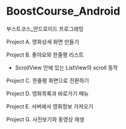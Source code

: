 # BoostCourse_Android
부스트코스_안드로이드 프로그래밍 

Project A. 영화상세 화면 만들기

Project B. 좋아요와 한줄평 리스트 
- ScrollView 안에 있는 ListView의 scroll 동작   

Project C. 한줄평 화면으로 전환하기

Project D. 영화목록과 바로가기 메뉴

Project E. 서버에서 영화정보 가져오기

Project G. 사진보기와 동영상 재생
